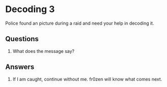 # Decoding 3
Police found an picture during a raid and need your help in decoding it.

## Questions
1. What does the message say?

## Answers
1. If I am caught, continue without me. fr0zen will know what comes next.
